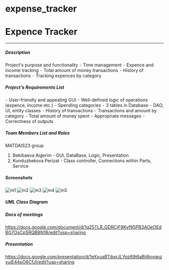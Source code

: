 # expense_tracker

# Expence Tracker
____
##### Description 
Project's purpose and functionality
 ⁃ Time management 
 ⁃ Expence and income tracking
 ⁃ Total amount of money transactions 
 ⁃ History of transactions 
 ⁃ Tracking expences by category 

##### Project's Requirements List
 ⁃ User-friendly and appealing GUI 
 ⁃ Well-defined logic of operations (expence, income etc.)
 ⁃ Spending categories 
 ⁃ 3 tables in Database
 ⁃ DAO, UI, entity classes
 ⁃ History of transactions 
 ⁃ Transactions and amount by category
 ⁃ Total amount of money spent
 ⁃ Appropriate messages 
 ⁃ Correctness of outputs

##### Team Members List and Roles
MATDAIS23 group
 1. Bekibaeva Aigerim - GUI, DataBase, Logic, Presentation
 2. Kunduzbekova Perizat - Class controller, Connections within Parts, Service

##### Screenshots
![m1](https://github.com/user-attachments/assets/33366cd6-00a6-481f-a260-2fad87ef6ee4)
![m2](https://github.com/user-attachments/assets/8d4c1023-20fe-4a4a-a329-a0ee9e5a845c)
![m3](https://github.com/user-attachments/assets/b164c217-f846-4c9d-abd2-794a7756e2dc)
![m4](https://github.com/user-attachments/assets/375e7112-ce3c-456b-ae0f-a92680611b18)
![m5](https://github.com/user-attachments/assets/99a52f5c-6f2e-4227-be85-e4602e16a7fa)


##### UML Class Diagram


##### Docs of meetings 
https://docs.google.com/document/d/1g25TLR_GDRCjF9Kyf95PB3AOeOEdBG7OsCpSRQBBN18/edit?usp=sharing

##### Presentation
https://docs.google.com/presentation/d/1eXxuaBTibxrJLYqz69i6aBji6nvgpzyujE44pO6CfJI/edit?usp=sharing
